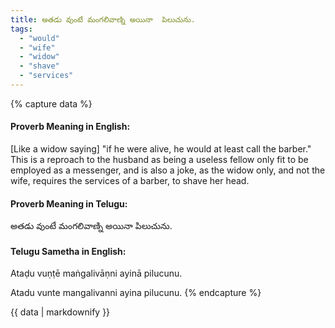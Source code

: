 ```yaml
---
title: అతడు వుంటే మంగలివాణ్ని అయినా  పిలుచును.
tags:
  - "would"
  - "wife"
  - "widow"
  - "shave"
  - "services"
---
```


{% capture data %}
#### Proverb Meaning in English:
[Like a widow saying] "if he were alive, he would at least call the barber."
This is a reproach to the husband as being a useless fellow only fit to be employed as a messenger, and is also a joke, as the widow only, and not the wife, requires the services of a barber, to shave her head.

#### Proverb Meaning in Telugu:
అతడు వుంటే మంగలివాణ్ని అయినా  పిలుచును.

#### Telugu Sametha in English:
Ataḍu vuṇṭē maṅgalivāṇni ayinā  pilucunu.

Atadu vunte mangalivanni ayina  pilucunu.
{% endcapture %}

{{ data | markdownify }}

